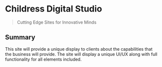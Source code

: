 # Childress Digital Studio

> Cutting Edge Sites for Innovative Minds

## Summary

This site will provide a unique display to clients about the capabilities that the business will provide. The site will display a unique UI/UX along with full functionality for all elements included.
